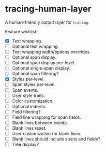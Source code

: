 # tracing-human-layer

A human-friendly output layer for `tracing`.

Feature wishlist:

- [x] Text wrapping.
- [ ] Optional text wrapping.
- [ ] Text wrapping width/options overrides.
- [ ] Optional span display.
- [ ] Optional span display per-level.
- [ ] Optional single-span display.
- [ ] Optional span filtering?
- [x] Styles per-level.
- [ ] Span styles per-level.
- [ ] Span events.
- [ ] User style traits.
- [ ] Color customization.
- [ ] Optional indents.
- [ ] Field filtering?
- [ ] Field line wrapping for span fields.
- [ ] Blank lines between events.
- [ ] Blank lines reset.
- [ ] User customization for blank lines.
- [ ] Blank lines should include spans and fields?
- [ ] Tree display?
